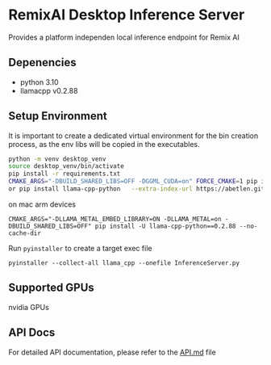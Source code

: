 # RemixAI Desktop Inference Server
Provides a platform independen local inference endpoint for Remix AI

## Depenencies
- python 3.10
- llamacpp v0.2.88

## Setup Environment
It is important to create a dedicated virtual environment for the bin creation process, as the env libs will be copied in the executables. 

```bash
python -m venv desktop_venv
source desktop_venv/bin/activate
pip install -r requirements.txt
CMAKE_ARGS="-DBUILD_SHARED_LIBS=OFF -DGGML_CUDA=on" FORCE_CMAKE=1 pip install llama-cpp-python==0.2.88 --force-reinstall --no-cache-dir
or pip install llama-cpp-python   --extra-index-url https://abetlen.github.io/llama-cpp-python/whl/cu124 // for cuda 12.4
```

on mac arm devices
```
CMAKE_ARGS="-DLLAMA_METAL_EMBED_LIBRARY=ON -DLLAMA_METAL=on -DBUILD_SHARED_LIBS=OFF" pip install -U llama-cpp-python==0.2.88 --no-cache-dir

```

Run `pyinstaller` to create a target exec file
```
pyinstaller --collect-all llama_cpp --onefile InferenceServer.py
```

## Supported GPUs
nvidia GPUs

## API Docs
For detailed API documentation, please refer to the [API.md](API.md) file